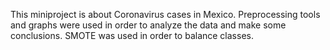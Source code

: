 This miniproject is about Coronavirus cases in Mexico.
Preprocessing tools and graphs were used in order to analyze the data and make some conclusions.
SMOTE was used in order to balance classes.
